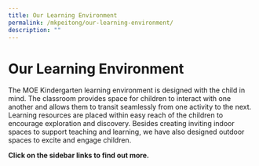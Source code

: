 ```yaml
---
title: Our Learning Environment
permalink: /mkpeitong/our-learning-environment/
description: ""
---
```

# Our Learning Environment


The MOE Kindergarten learning environment is designed with the child in mind. The classroom provides space for children to interact with one another and allows them to transit seamlessly from one activity to the next. Learning resources are placed within easy reach of the children to encourage exploration and discovery. Besides creating inviting indoor spaces to support teaching and learning, we have also designed outdoor spaces to excite and engage children.  
  
**Click on the sidebar links to find out more.**